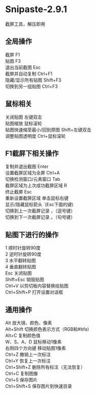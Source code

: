 # Snipaste-2.9.1
截屏工具，解压即用
## 全局操作
截屏	F1  
贴图	F3   
退出当前截图	Esc   
截屏并自动复制	Ctrl+F1   
隐藏/显示所有贴图	Shift+F3   
切换到另一组贴图	Ctrl+F3   
## 鼠标相关
关闭贴图	左键双击   
贴图缩放	鼠标滚轮   
贴图快速缩至最小/回到原图	Shift+左键双击   
调整贴图透明度	Ctrl+鼠标滚轮   
## F1截屏下相关操作
复制并退出截图	   Enter   
设置截屏区域为全屏	Ctrl+A   
切换检测窗口/元素窗口	Tab   
截屏区域为上次成功截屏区域	R   
终止截屏	Esc   
重新设置截屏区域	单击鼠标右键   
显示/隐藏鼠标箭头	`(Esc下面的键)   
切换到上一次截屏记录	，（逗号键）   
切换到下一次截屏记录	。（句号键）   
## 贴图下进行的操作
1	顺时针旋转90度   
2	逆时针旋转90度   
3	水平翻转贴图   
4	垂直翻转贴图   
Esc	关闭贴图   
Shift+Esc	销毁贴图   
Ctrl+V	以剪切板内容替换给贴图   
Ctrl+Shift+P	打开设置对话框   
## 通用操作
Alt	放大镜、颜色、像素   
Alt+Shift	切换颜色表示方式（RGB和#bfa）   
Alt+C	复制颜色值   
W、S、A、D	鼠标移动1像素   
右侧四个方向键	移动贴图1像素   
Ctrl+Z	撤销上一次标注   
Ctrl+Y	恢复上一次标注   
Ctrl+Shift+Z	删除所有标注（无法恢复）   
Ctrl+C	复制图像   
Ctrl+S	保存图片   
Ctrl+Shift+S	保存图片到快速目录   
